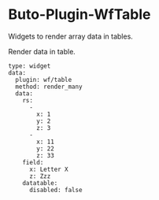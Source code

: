 # Buto-Plugin-WfTable
Widgets to render array data in tables.



Render data in table.

```
type: widget
data:
  plugin: wf/table
  method: render_many
  data:
    rs:
      -
        x: 1
        y: 2
        z: 3
      -
        x: 11
        y: 22
        z: 33
    field:
      x: Letter X
      z: Zzz
    datatable:
      disabled: false
```



